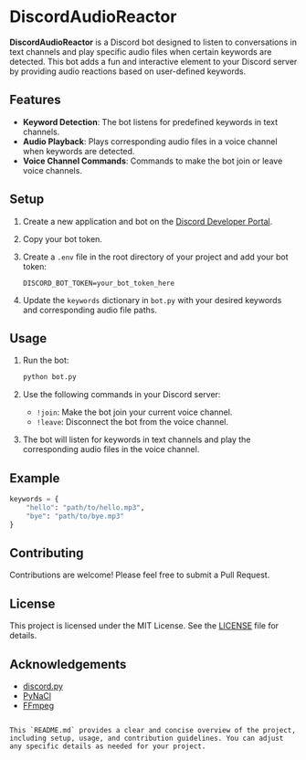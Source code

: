 # DiscordAudioReactor

**DiscordAudioReactor** is a Discord bot designed to listen to conversations in text channels and play specific audio files when certain keywords are detected. This bot adds a fun and interactive element to your Discord server by providing audio reactions based on user-defined keywords.

## Features

- **Keyword Detection**: The bot listens for predefined keywords in text channels.
- **Audio Playback**: Plays corresponding audio files in a voice channel when keywords are detected.
- **Voice Channel Commands**: Commands to make the bot join or leave voice channels.


## Setup

1. Create a new application and bot on the [Discord Developer Portal](https://discord.com/developers/applications).
2. Copy your bot token.
3. Create a `.env` file in the root directory of your project and add your bot token:
    ```
    DISCORD_BOT_TOKEN=your_bot_token_here
    ```

4. Update the `keywords` dictionary in `bot.py` with your desired keywords and corresponding audio file paths.

## Usage

1. Run the bot:
    ```bash
    python bot.py
    ```

2. Use the following commands in your Discord server:
    - `!join`: Make the bot join your current voice channel.
    - `!leave`: Disconnect the bot from the voice channel.

3. The bot will listen for keywords in text channels and play the corresponding audio files in the voice channel.

## Example

```python
keywords = {
    "hello": "path/to/hello.mp3",
    "bye": "path/to/bye.mp3"
}
```

## Contributing

Contributions are welcome! Please feel free to submit a Pull Request.

## License

This project is licensed under the MIT License. See the [LICENSE](LICENSE) file for details.

## Acknowledgements

- [discord.py](https://github.com/Rapptz/discord.py)
- [PyNaCl](https://github.com/pyca/pynacl)
- [FFmpeg](https://ffmpeg.org/)

```

This `README.md` provides a clear and concise overview of the project, including setup, usage, and contribution guidelines. You can adjust any specific details as needed for your project.
